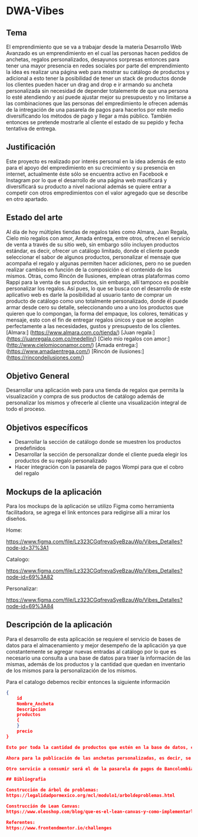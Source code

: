 # DWA-Vibes

## Tema

El emprendimiento que se va a trabajar desde la materia Desarrollo Web Avanzado es un emprendimiento en el cual las personas hacen pedidos de anchetas, regalos personalizados, desayunos sorpresas entonces para tener una mayor presencia en redes sociales por parte del emprendimiento la idea es realizar una página web para mostrar su catálogo de productos y adicional a esto tener la posibilidad de tener un stack de productos donde los clientes pueden hacer un drag and drop e ir armando su ancheta personalizada sin necesidad de depender totalemente de que una persona lo esté atendiendo y así puede ajustar mejor su presupuesto y no limitarse a las combinaciones que las personas del empredimiento le ofrecen además de la intregación de una pasarela de pagos para hacerlos por este medio diversificando los métodos de pago y llegar a más público. También entonces se pretende mostrarle al cliente el estado de su pepido y fecha tentativa de entrega.


## Justificación

Este proyecto es realizado por interés personal en la idea además de esto para el apoyo del empredimiento en su crecimiento y su presencia en internet, actualmente éste sólo se encuentra activo en Facebook e Instagram por lo que el desarrollo de una página web masificará y diversificará su producto a nivel nacional además se quiere entrar a competir con otros empredimientos con el valor agregado que se describe en otro apartado.


## Estado del arte

Al día de hoy múltiples tiendas de regalos tales como Almara, Juan Regala, Cielo mío regalos con amor, Amada entrega, entre otros, ofrecen el servicio de venta a través de su sitio web, sin embargo sólo incluyen productos estándar, es decir, ofrecer un catálogo limitado, donde el cliente puede seleccionar el sabor de algunos productos, personalizar el mensaje que acompaña el regalo y algunas permiten hacer adiciones, pero no se pueden realizar cambios en función de la composición o el contenido de los mismos. Otras, como Rincón de Ilusiones, emplean otras plataformas como Rappi para la venta de sus productos, sin embargo, allí tampoco es posible personalizar los regalos. Así pues, lo que se busca con el desarrollo de este aplicativo web es darle la posibilidad al usuario tanto de comprar un producto de catálogo como uno totalmente personalizado, donde él puede armar desde cero su detalle, seleccionando uno a uno los productos que quieren que lo compongan, la forma del empaque, los colores, temáticas y mensaje, esto con el fin de entregar regalos únicos y que se acoplen perfectamente a las necesidades, gustos y presupuesto de los clientes. 
[Almara:] (https://www.almara.com.co/tienda/)
[Juan regala:] (https://juanregala.com.co/medellin/)
[Cielo mío regalos con amor:] (http://www.cielomioconamor.com/)
[Amada entrega:] (https://www.amadaentrega.com/)
[Rincón de ilusiones:] (https://rincondeilusiones.com/)


## Objetivo General 

Desarrollar una aplicación web para una tienda de regalos que permita la visualización y compra de sus productos de catálogo además de personalizar los mismos y ofrecerle al cliente una visualización integral de todo el proceso.


## Objetivos específicos

* Desarrollar la sección de catálogo donde se muestren los productos predefinidos 
* Desarrollar la sección de personalizar donde el cliente pueda elegir los productos de su regalo personalizado
* Hacer integración con la pasarela de pagos Wompi para que el cobro del regalo



## Mockups de la aplicación

Para los mockups de la aplicación se utilizo Figma como herramienta facilitadora, se agrega el link entonces para redigirse allí a mirar los diseños.

Home:

https://www.figma.com/file/Lz323CGqfrevaSyeBzauWp/Vibes_Detalles?node-id=37%3A1

Catalogo:

https://www.figma.com/file/Lz323CGqfrevaSyeBzauWp/Vibes_Detalles?node-id=69%3A82

Personalizar:

https://www.figma.com/file/Lz323CGqfrevaSyeBzauWp/Vibes_Detalles?node-id=69%3A84


## Descripción de la aplicación

Para el desarrollo de esta aplicación se requiere el servicio de bases de datos para el almacenamiento y mejor desempeño de la aplicación ya que constantemente se agregar nuevas entradas al catálogo por lo que es necesario una consulta a una base de datos para traer la información de las mismas, además de los productos y la cantidad que quedan en inventario de los mismos para la personalización de los mismos.

Para el catalogo debemos recibir entonces la siguiente información
```json
{
    id
    Nombre_Ancheta
    Descripcion
    productos
    {
    } 
    precio
}

Esto por toda la cantidad de productos que estén en la base de datos, esto por un método GET

Ahora para la publicación de las anchetas personalizadas, es decir, se debe hacer un GET de todos los productos disponibles pero al hacer un post el campo productos será diferente.

Otro servicio a consumir será el de la pasarela de pagos de Bancolombia llamado Wompi, donde entonces se hará consumo de su API como servicio externo para el cobro de los mismos, además en la base de datos debe estar almancenado todos los datos de las transacciones hechas como otra entidad.

## Bibliografia

Construcción de árbol de problemas:
https://legalidadpormexico.org/mcl/modulo1/arboldeproblemas.html

Construcción de Lean Canvas:
https://www.oleoshop.com/blog/que-es-el-lean-canvas-y-como-implementarlo

Referentes:
https://www.frontendmentor.io/challenges


